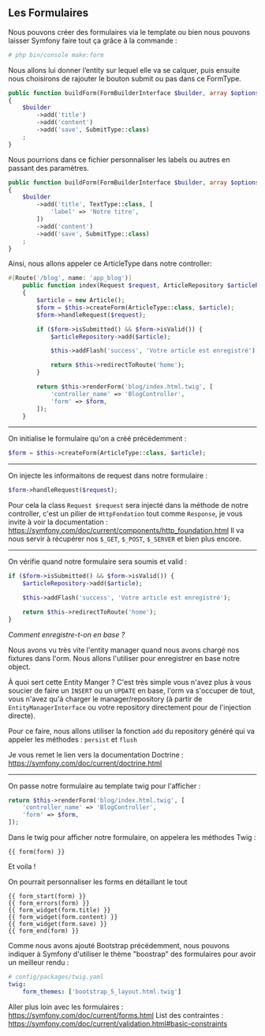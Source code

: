 ## Les Formulaires

Nous pouvons créer des formulaires via le template ou bien nous pouvons laisser Symfony faire tout ça grâce à la commande :

```bash
# php bin/console make:form
```

Nous allons lui donner l’entity sur lequel elle va se calquer, puis ensuite nous choisirons de rajouter le bouton submit ou pas dans ce FormType.

```php
public function buildForm(FormBuilderInterface $builder, array $options): void
{
    $builder
        ->add('title')
        ->add('content')
        ->add('save', SubmitType::class)
    ;
}
```

Nous pourrions dans ce fichier personnaliser les labels ou autres en passant des paramètres.

```php
public function buildForm(FormBuilderInterface $builder, array $options)
{
    $builder
        ->add('title', TextType::class, [
            'label' => 'Notre titre',
        ])
        ->add('content')
        ->add('save', SubmitType::class)
    ;
}
```

Ainsi, nous allons appeler ce ArticleType dans notre controller:

```php
#[Route('/blog', name: 'app_blog')]
    public function index(Request $request, ArticleRepository $articleRepository): Response
    {
        $article = new Article();
        $form = $this->createForm(ArticleType::class, $article);
        $form->handleRequest($request);

        if ($form->isSubmitted() && $form->isValid()) {
            $articleRepository->add($article);

            $this->addFlash('success', 'Votre article est enregistré');

            return $this->redirectToRoute('home');
        }

        return $this->renderForm('blog/index.html.twig', [
            'controller_name' => 'BlogController',
            'form' => $form,
        ]);
    }
```

----
On initialise le formulaire qu'on a créé précédemment :
```php
$form = $this->createForm(ArticleType::class, $article);
```

----
On injecte les informaitons de request dans notre formulaire :
```php
$form->handleRequest($request);
```

Pour cela la class `Request $request` sera injecté dans la méthode de notre controller, c'est un pilier de `HttpFondation` tout comme `Response`, je vous invite à voir la documentation : https://symfony.com/doc/current/components/http_foundation.html
Il va nous servir à récupérer nos `$_GET`, `$_POST`, `$_SERVER` et bien plus encore.

----
On vérifie quand notre formulaire sera soumis et valid :
```php
if ($form->isSubmitted() && $form->isValid()) {
    $articleRepository->add($article);

    $this->addFlash('success', 'Votre article est enregistré');

    return $this->redirectToRoute('home');
}
```

*Comment enregistre-t-on en base ?*

Nous avons vu très vite l'entity manager quand nous avons chargé nos fixtures dans l'orm. Nous allons l'utiliser pour enregistrer en base notre object.

À quoi sert cette Entity Manger ? C'est très simple vous n'avez plus à vous soucier de faire un `INSERT` ou un `UPDATE` en base, l'orm va s'occuper de tout, vous n'avez qu'à charger le manager/repository (à partir de `EntityManagerInterface` ou votre repository directement pour de l'injection directe).

Pour ce faire, nous allons utiliser la fonction `add` du repository généré qui va appeler les méthodes : `persist` et `flush`

Je vous remet le lien vers la documentation Doctrine : https://symfony.com/doc/current/doctrine.html

----
On passe notre formulaire au template twig pour l'afficher :
```php
return $this->renderForm('blog/index.html.twig', [
    'controller_name' => 'BlogController',
    'form' => $form,
]);
```

Dans le twig pour afficher notre formulaire, on appelera les méthodes Twig :

```twig
{{ form(form) }}
```

Et voila !

On pourrait personnaliser les forms en détaillant le tout

```twig
{{ form_start(form) }}
{{ form_errors(form) }}
{{ form_widget(form.title) }}
{{ form_widget(form.content) }}
{{ form_widget(form.save) }}
{{ form_end(form) }}
```

Comme nous avons ajouté Bootstrap précédemment, nous pouvons indiquer à Symfony d'utiliser le thème "boostrap" des formulaires pour avoir un meilleur rendu :
```yaml
# config/packages/twig.yaml
twig:
    form_themes: ['bootstrap_5_layout.html.twig']
```

Aller plus loin avec les formulaires : https://symfony.com/doc/current/forms.html
List des contraintes : https://symfony.com/doc/current/validation.html#basic-constraints
